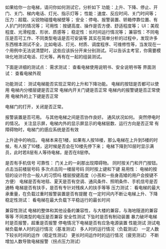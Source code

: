 如果给你一台电梯，请问你如何测试它，分析如下
功能：上升、下降、停止、开门、关门、梯内电话、灯光、指示灯等；
性能：速度、反应时间、关门时间等；
压力：超载、尖锐物碰撞电梯壁等；
安全：停电、报警装置、轿箱停靠位置、有人扒门时的情况等；
可用性：按键高度、操作是否方便、舒适程度等；
UI：美观程度、光滑程度、形状、质感等；
稳定性：长时间运行情况等；
兼容性：不同电压是否可工作、不同类型电话是否可安装等
其实在简单分析的过程中，发现许多东西根本测试不全，比如电话、灯光、材质、调度程序、可维修性等，当发现在一个用例中无法说清楚时，这些应该拆分开来分别测试。可以告诉主考官，你需要模块化地测试电话、灯光等。再有在一起的组装测试。

下面是详细的测试点：
需求测试： 查看电梯使用说明书、安全说明书等
界面测试： 查看电梯外观

功能测试：
测试电梯能否实现正常的上升和下降功能。
电梯的按钮是否都可以使用
电梯内分楼层键是否正常
电梯内开关门键是否正常
电梯内的报警键是否正常使用
电梯外的上下键是否正常

电梯门的打开，关闭是否正常。

报警装置是否可用。
与其他电梯之间是否协作良好。
通风状况如何。
突然停电时的情况。
关注显示屏，电梯内外的显示屏显示的电梯层数、运行方向是否正常
有障碍物时，电梯门的感应系统是否有效

上升途中的响应。
电梯本来在1楼，如果有人按18楼，那么电梯在上升到5楼的时候，有人按了10楼，这时候是否会在10楼先停下来；
电梯下降到10层时显示满员，此时若8层有人等待电梯，是否在8层停。

是否有手机信号
可靠性：
门关上的一刹那出现障碍物。
同时按关门和开门按钮。
点击当前楼层号码
多次点击同一楼层号码
同时按上键和下键
易用性：
电梯的按钮的设计符合一般人的习惯吗
楼层按键高度（小孩和一些身高矮的用户会按键不方便）
电梯是否有地毯、夏天是否有空调、通风条件、照明条件、手机信号是否通畅
电梯是否有扶手，是否有专针对残疾人的扶手等等
压力测试：
看电梯的最大承重量，在负载过重时报警装置是否有提醒
在一定时间内不断让电梯上升、下降
稳定性测试：
看电梯在最大负载下平稳运行的最长时间

兼容性测试
电梯的整体和其他设备的兼容性，与大楼的兼容，与海地隧道的兼容等等
不同类型的电压是否兼容
安全性测试
下坠时是否有制动装置
暴力破坏电梯时是否报警，超重是否报警
停电情况下电梯是否有应急电源装置
性能测试
测试电梯负载单人时的运行情况（基准测试）
多人时的运行情况（负载测试）
一定人数下较长时间的运作（稳定性测试）
更长时间运作时的运行情况（疲劳测试）
不断增加人数导致电梯报警（拐点压力测试）